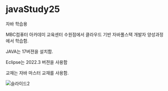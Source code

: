 # javaStudy25
자바 학습용

MBC컴퓨터 아카데미 교육센터 수원점에서 클라우드 기반 자바풀스택 개발자 양성과정에서 학습함.

JAVA는 17버젼을 설치함.

Eclipse는 2022.3 버젼을 사용함

교재는 자바 마스터 교재를 사용함.

![슬라이드2](https://github.com/user-attachments/assets/ceaa1be4-103a-4313-b88c-30a4d524babe)
